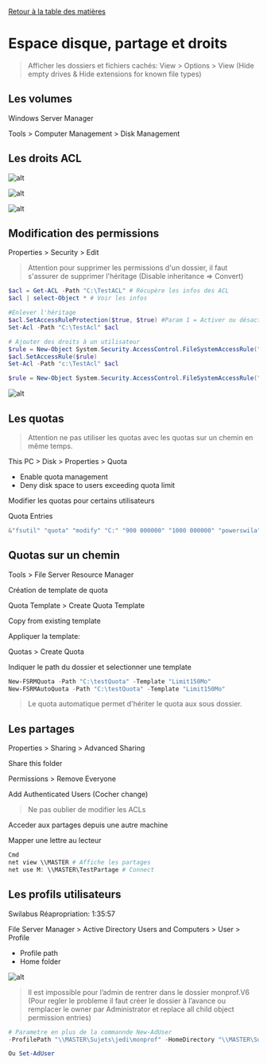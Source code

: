 [Retour à la table des matières](../README.md)

# Espace disque, partage et droits

> Afficher les dossiers et fichiers cachés: View > Options > View (Hide empty drives & Hide extensions for known file types)

## Les volumes

Windows Server Manager

Tools > Computer Management > Disk Management

## Les droits ACL

![alt](images/acl1.png)

![alt](images/acl2.png)

![alt](images/acl3.png)

## Modification des permissions

Properties > Security > Edit

> Attention pour supprimer les permissions d'un dossier, il faut s'assurer de supprimer l'héritage (Disable inheritance => Convert)

```powershell
$acl = Get-ACL -Path "C:\TestACL" # Récupère les infos des ACL
$acl | select-Object * # Voir les infos

#Enlever l'héritage
$acl.SetAccessRuleProtection($true, $true) #Param 1 = Activer ou désactover l'hérotage (true = desac), Param 2 = conserver les permissions (true)
Set-Acl -Path "C:\TestAcl" $acl

# Ajouter des droits à un utilisateur
$rule = New-Object System.Security.AccessControl.FileSystemAccessRule("GODSWILA\Powerswila", "Modify", "Allow")
$acl.SetAccessRule($rule)
Set-Acl -Path "c:\TestAcl" $acl

$rule = New-Object System.Security.AccessControl.FileSystemAccessRule("GODSWILA\Powerswila", "FullControl", "ContainerInherit,ObjectInherit", "None", "Allow")
```

![alt](images/acl4.png)

## Les quotas

> Attention ne pas utiliser les quotas avec les quotas sur un chemin en même temps.

This PC > Disk > Properties > Quota

- Enable quota management
- Deny disk space to users exceeding quota limit

Modifier les quotas pour certains utilisateurs

Quota Entries

```powershell
&"fsutil" "quota" "modify" "C:" "900 000000" "1000 000000" "powerswila"
```

## Quotas sur un chemin

Tools > File Server Resource Manager

Création de template de quota

Quota Template > Create Quota Template

Copy from existing template

Appliquer la template:

Quotas > Create Quota

Indiquer le path du dossier et selectionner une template

```powershell
New-FSRMQuota -Path "C:\testQuota" -Template "Limit150Mo"
New-FSRMAutoQuota -Path "C:\testQuota" -Template "Limit150Mo"
```

> Le quota automatique permet d'hériter le quota aux sous dossier.

## Les partages

Properties > Sharing > Advanced Sharing

Share this folder

Permissions > Remove Everyone

Add Authenticated Users (Cocher change)

> Ne pas oublier de modifier les ACLs

Acceder aux partages depuis une autre machine

Mapper une lettre au lecteur

```powershell
Cmd
net view \\MASTER # Affiche les partages
net use M: \\MASTER\TestPartage # Connect
```

## Les profils utilisateurs

Swilabus Réapropriation: 1:35:57

File Server Manager > Active Directory Users and Computers > User > Profile

- Profile path
- Home folder

![alt](images/profilepath.png)

> Il est impossible pour l’admin de rentrer dans le dossier monprof.V6 (Pour regler le probleme il faut créer le dossier à l’avance ou remplacer le owner par Administrator et replace all child object permission entries)

```powershell
# Parametre en plus de la commannde New-AdUser
-ProfilePath "\\MASTER\Sujets\jedi\monprof" -HomeDirectory "\\MASTER\Sujets\jedi\" -HomeDrive "K:"

Ou Set-AdUser
```